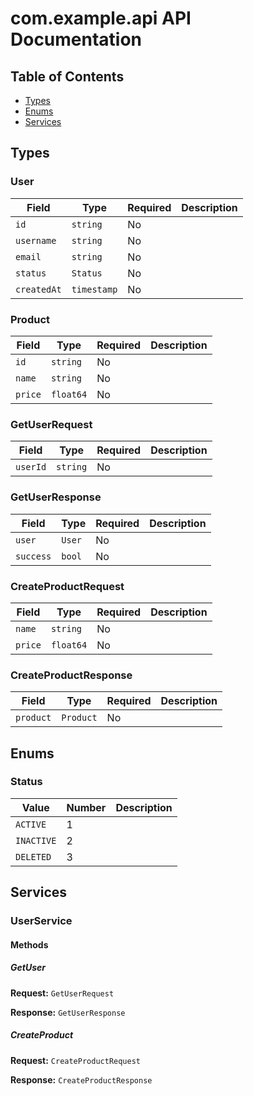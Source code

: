 # com.example.api API Documentation

## Table of Contents

- [Types](#types)
- [Enums](#enums)
- [Services](#services)

## Types

### User

| Field | Type | Required | Description |
|-------|------|----------|-------------|
| `id` | `string` | No |  |
| `username` | `string` | No |  |
| `email` | `string` | No |  |
| `status` | `Status` | No |  |
| `createdAt` | `timestamp` | No |  |


### Product

| Field | Type | Required | Description |
|-------|------|----------|-------------|
| `id` | `string` | No |  |
| `name` | `string` | No |  |
| `price` | `float64` | No |  |


### GetUserRequest

| Field | Type | Required | Description |
|-------|------|----------|-------------|
| `userId` | `string` | No |  |


### GetUserResponse

| Field | Type | Required | Description |
|-------|------|----------|-------------|
| `user` | `User` | No |  |
| `success` | `bool` | No |  |


### CreateProductRequest

| Field | Type | Required | Description |
|-------|------|----------|-------------|
| `name` | `string` | No |  |
| `price` | `float64` | No |  |


### CreateProductResponse

| Field | Type | Required | Description |
|-------|------|----------|-------------|
| `product` | `Product` | No |  |


## Enums

### Status

| Value | Number | Description |
|-------|--------|-------------|
| `ACTIVE` | 1 |  |
| `INACTIVE` | 2 |  |
| `DELETED` | 3 |  |


## Services

### UserService

#### Methods

##### GetUser

**Request:** `GetUserRequest`

**Response:** `GetUserResponse`

##### CreateProduct

**Request:** `CreateProductRequest`

**Response:** `CreateProductResponse`


